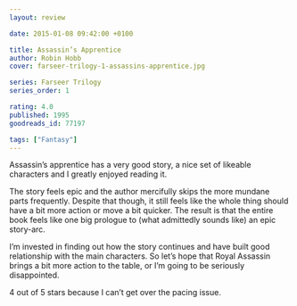 ```yaml
---
layout: review

date: 2015-01-08 09:42:00 +0100

title: Assassin’s Apprentice
author: Robin Hobb
cover: farseer-trilogy-1-assassins-apprentice.jpg

series: Farseer Trilogy
series_order: 1

rating: 4.0
published: 1995
goodreads_id: 77197

tags: ["Fantasy"]
---
```


Assassin’s apprentice has a very good story, a nice set of likeable characters and I greatly enjoyed reading it.

<!--more-->

The story feels epic and the author mercifully skips the more mundane parts frequently. Despite that though, it still feels like the whole thing should have a bit more action or move a bit quicker. The result is that the entire book feels like one big prologue to (what admittedly sounds like) an epic story-arc.

I’m invested in finding out how the story continues and have built good relationship with the main characters. So let’s hope that Royal Assassin brings a bit more action to the table, or I’m going to be seriously disappointed.

4 out of 5 stars because I can’t get over the pacing issue.
